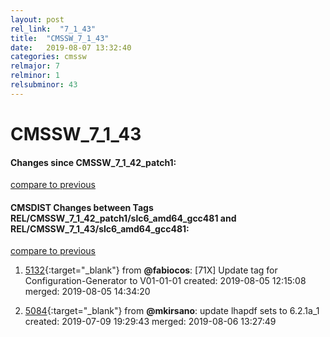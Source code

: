 ```yaml
---
layout: post
rel_link:  "7_1_43"
title:  "CMSSW_7_1_43"
date:   2019-08-07 13:32:40
categories: cmssw
relmajor: 7
relminor: 1
relsubminor: 43
---
```


# CMSSW_7_1_43
#### Changes since CMSSW_7_1_42_patch1:
[compare to previous](https://github.com/cms-sw/cmssw/compare/CMSSW_7_1_42_patch1...CMSSW_7_1_43)



#### CMSDIST Changes between Tags REL/CMSSW_7_1_42_patch1/slc6_amd64_gcc481 and REL/CMSSW_7_1_43/slc6_amd64_gcc481:
[compare to previous](https://github.com/cms-sw/cmsdist/compare/REL/CMSSW_7_1_42_patch1/slc6_amd64_gcc481...REL/CMSSW_7_1_43/slc6_amd64_gcc481)



1. [5132](http://github.com/cms-sw/cmsdist/pull/5132){:target="_blank"}  from **@fabiocos**: [71X] Update tag for Configuration-Generator to V01-01-01   created: 2019-08-05 12:15:08 merged: 2019-08-05 14:34:20

2. [5084](http://github.com/cms-sw/cmsdist/pull/5084){:target="_blank"}  from **@mkirsano**: update lhapdf sets to 6.2.1a_1 created: 2019-07-09 19:29:43 merged: 2019-08-06 13:27:49
